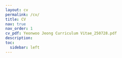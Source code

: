 ```yaml
---
layout: cv
permalink: /cv/
title: CV
nav: true
nav_order: 1
cv_pdf: Yeonwoo Jeong Curriculum Vitae_250728.pdf
description: 
toc:
  sidebar: left
---
```

